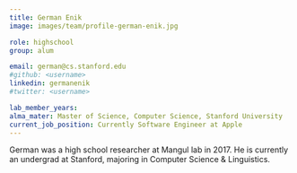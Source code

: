 ```yaml
---
title: German Enik
image: images/team/profile-german-enik.jpg

role: highschool
group: alum

email: german@cs.stanford.edu
#github: <username>
linkedin: germanenik
#twitter: <username>

lab_member_years: 
alma_mater: Master of Science, Computer Science, Stanford University
current_job_position: Currently Software Engineer at Apple
---
```


German was a high school researcher at Mangul lab in 2017.
He is currently an undergrad at Stanford, majoring in Computer Science & Linguistics.
